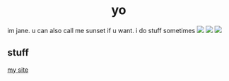 <h1 align="center">yo</h1>
im jane. u can also call me sunset if u want. i do stuff sometimes
<img src="https://komarev.com/ghpvc/?username=jane0009&color=57ecf6&style=flat-square">
<img src="https://lastfm-recently-played.vercel.app/api?user=janeptrv">
<img src="https://camo.githubusercontent.com/9517e11303ce364e2fbcb28c356154abf122ef8b5e233633091d9db9488873fc/68747470733a2f2f692e6962622e636f2f4c4e516b7a76682f363837343734373037333361326632663633363436653265363436393733363336663732363436313730373032653633366636643266363137343734363136333638366436353665373437333266333133313330333433323333333633323338333333322e706e67">
<h2>stuff</h2>
<a href="https://shimmer.systems">
  <span>my site</span>
</a>
